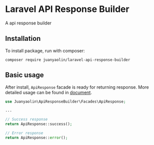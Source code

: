 # Laravel API Response Builder

A api response builder

## Installation

To install package, run with composer:

```
composer require juanyaolin/laravel-api-response-builder
```

## Basic usage

After install, `ApiResponse` facade is ready for returning response. More detailed usage can be found in [document](documents/documents.md).

```php
use Juanyaolin\ApiResponseBuilder\Facades\ApiResponse;

...

// Success response
return ApiResponse::success();

// Error response
return ApiResponse::error();
```

